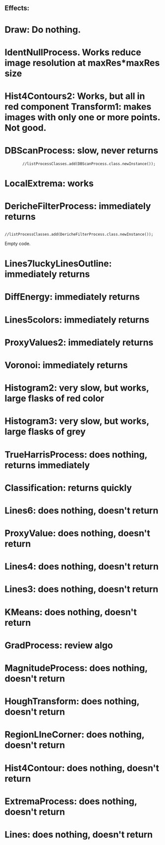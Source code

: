 ## Effects:

# Draw: Do nothing.

# IdentNullProcess. Works reduce image resolution at maxRes*maxRes size

# Hist4Contours2: Works, but all in red component Transform1: makes images with only one or more points. Not good.

# DBScanProcess: slow, never returns

            //listProcessClasses.add(DBScanProcess.class.newInstance());

# LocalExtrema: works

# DericheFilterProcess: immediately returns

            //listProcessClasses.add(DericheFilterProcess.class.newInstance());

Empty code.

# Lines7luckyLinesOutline: immediately returns

# DiffEnergy: immediately returns

# Lines5colors: immediately returns

# ProxyValues2: immediately returns

# Voronoi: immediately returns

# Histogram2: very slow, but works, large flasks of red color

# Histogram3: very slow, but works, large flasks of grey

# TrueHarrisProcess: does nothing, returns immediately

# Classification: returns quickly

# Lines6: does nothing, doesn't return

# ProxyValue: does nothing, doesn't return

# Lines4: does nothing, doesn't return

# Lines3: does nothing, doesn't return

# KMeans: does nothing, doesn't return

# GradProcess: review algo

# MagnitudeProcess: does nothing, doesn't return

# HoughTransform: does nothing, doesn't return

# RegionLIneCorner: does nothing, doesn't return

# Hist4Contour: does nothing, doesn't return

# ExtremaProcess: does nothing, doesn't return

# Lines: does nothing, doesn't return







